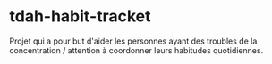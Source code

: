 # tdah-habit-tracket
Projet qui a pour but d'aider les personnes ayant des troubles de la concentration / attention à coordonner leurs habitudes quotidiennes. 
